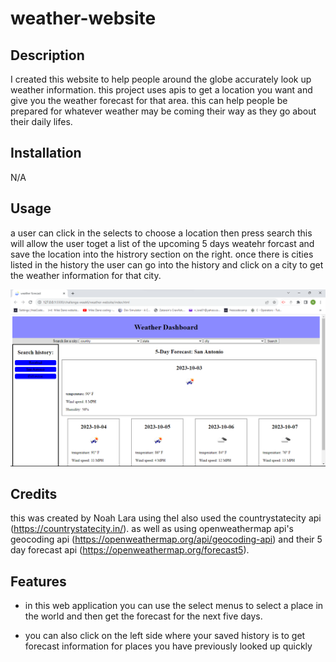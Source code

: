 # weather-website

## Description

I created this website to help people around the globe accurately look up weather information. this project uses apis to get a location you want and give you the weather forecast for that area. this can help people be prepared for whatever weather may be coming their way as they go about their daily lifes.  

## Installation

N/A

## Usage

a user can click in the selects to choose a location then press search this will allow the user toget a list of the upcoming 5 days weatehr forcast and save the location into the histrory section on the right. once there is cities listed in the history the user can go into the history and click on a city to get the weather information for that city.

![website Screenshot](./assets/websiteScreenshot.png)

## Credits

this was created by Noah Lara using theI also used the countrystatecity api (https://countrystatecity.in/). as well as using openweathermap api's geocoding api (https://openweathermap.org/api/geocoding-api) and their 5 day forecast api (https://openweathermap.org/forecast5).


## Features

* in this web application you can use the select menus to select a place in the world and then get the forecast for the next five days.

* you can also click on the left side where your saved history is to get forecast information for places you have previously looked up quickly